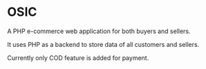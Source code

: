 # OSIC

A PHP e-commerce web application for both buyers and sellers.

It uses PHP as a backend to store data of all customers and sellers.

Currently only COD feature is added for payment.
